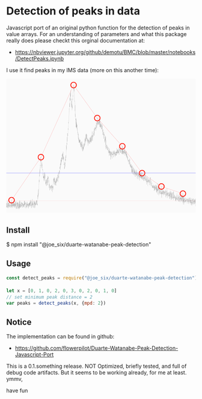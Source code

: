 # Detection of peaks in data

Javascript port of an original python function for the detection of peaks in
value arrays. For an understanding of parameters and what this package really
does please checkt this orginal documentation at: 

 - https://nbviewer.jupyter.org/github/demotu/BMC/blob/master/notebooks/DetectPeaks.ipynb

I use it find peaks in my IMS data (more on this another time):

![vosc.png -- THIS IS BROKEN ON NPMJS. See github repo for full display..](vosc.png)

## Install 

  $ npm install "@joe_six/duarte-watanabe-peak-detection"

## Usage

```javascript
const detect_peaks = require("@joe_six/duarte-watanabe-peak-detection")

let x = [0, 1, 0, 2, 0, 3, 0, 2, 0, 1, 0]
// set minimum peak distance = 2
var peaks = detect_peaks(x, {mpd: 2})
```

## Notice

The implementation can be found in github: 

 - https://github.com/flowerpilot/Duarte-Watanabe-Peak-Detection-Javascript-Port

This is a 0.1.something release. NOT Optimized, briefly tested, and full of debug code artifacts. But it seems to be working already, for me at least. ymmv, 

have fun
